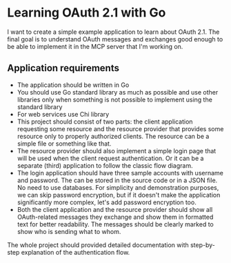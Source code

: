 # Learning OAuth 2.1 with Go

I want to create a simple example application to learn about OAuth 2.1.
The final goal is to understand OAuth messages and exchanges good enough to be able to implement it in the MCP server that I'm working on.

## Application requirements

- The application should be written in Go
- You should use Go standard library as much as possible and use other libraries only when something is not possible to implement using the standard library
- For web services use Chi library
- This project should consist of two parts: the client application requesting some resource and the resource provider that provides some resource only to properly authorized clients. The resource can be a simple file or something like that.
- The resource provider should also implement a simple login page that will be used when the client request authentication. Or it can be a separate (third) application to follow the classic flow diagram.
- The login application should have three sample accounts with username and password. The can be stored in the source code or in a JSON file. No need to use databases. For simplicity and demonstration purposes, we can skip password encryption, but if it doesn't make the application significantly more complex, let's add password encryption too.
- Both the client application and the resource provider should show all OAuth-related messages they exchange and show them in formatted text for better readability. The messages should be clearly marked to show who is sending what to whom.

The whole project should provided detailed documentation with step-by-step explanation of the authentication flow.
